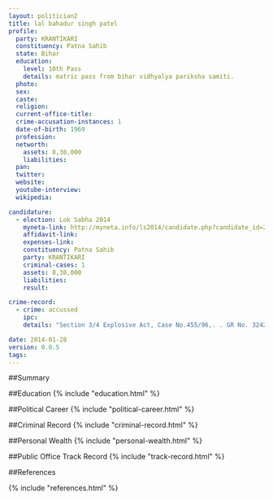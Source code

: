 ```yaml
---
layout: politician2
title: lal bahadur singh patel
profile: 
  party: KRANTIKARI
  constituency: Patna Sahib
  state: Bihar
  education: 
    level: 10th Pass
    details: matric pass from bihar vidhyalya pariksha samiti.
  photo: 
  sex: 
  caste: 
  religion: 
  current-office-title: 
  crime-accusation-instances: 1
  date-of-birth: 1969
  profession: 
  networth: 
    assets: 8,30,000
    liabilities: 
  pan: 
  twitter: 
  website: 
  youtube-interview: 
  wikipedia: 

candidature: 
  - election: Lok Sabha 2014
    myneta-link: http://myneta.info/ls2014/candidate.php?candidate_id=2760
    affidavit-link: 
    expenses-link: 
    constituency: Patna Sahib 
    party: KRANTIKARI
    criminal-cases: 1
    assets: 8,30,000
    liabilities: 
    result:  

crime-record: 
  - crime: accussed
    ipc: 
    details: "Section 3/4 Explosive Act, Case No.455/96,. . GR No. 324296, Jyoti Prakash, Judicial Magistrate First Class, Patna" 

date: 2014-01-28
version: 0.0.5
tags: 
---
```

##Summary


##Education
{% include "education.html" %}


##Political Career
{% include "political-career.html" %}


##Criminal Record
{% include "criminal-record.html" %}


##Personal Wealth
{% include "personal-wealth.html" %}


##Public Office Track Record
{% include "track-record.html" %}


##References


{% include "references.html" %}